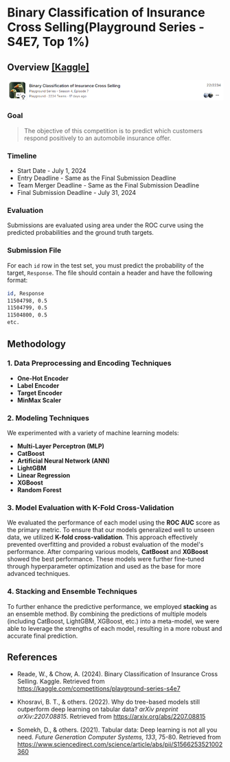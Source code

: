 
# Binary Classification of Insurance Cross Selling(Playground Series - S4E7, Top 1%)

## Overview [[Kaggle]](https://www.kaggle.com/competitions/playground-series-s4e7/overview)

![Kaggle](assets/01_Kaggle.PNG)

### Goal
> The objective of this competition is to predict which customers respond positively to an automobile insurance offer.



### Timeline
- Start Date - July 1, 2024
- Entry Deadline - Same as the Final Submission Deadline
- Team Merger Deadline - Same as the Final Submission Deadline
- Final Submission Deadline - July 31, 2024

### Evaluation
Submissions are evaluated using area under the ROC curve using the predicted probabilities and the ground truth targets.

### Submission File
For each `id` row in the test set, you must predict the probability of the target, `Response`. The file should contain a header and have the following format:

```bash
id, Response
11504798, 0.5
11504799, 0.5
11504800, 0.5
etc.
```

## Methodology

### 1. Data Preprocessing and Encoding Techniques

- **One-Hot Encoder**
- **Label Encoder**
- **Target Encoder**
- **MinMax Scaler**

### 2. Modeling Techniques

We experimented with a variety of machine learning models:

- **Multi-Layer Perceptron (MLP)**
- **CatBoost**
- **Artificial Neural Network (ANN)**
- **LightGBM**
- **Linear Regression**
- **XGBoost**
- **Random Forest**



### 3. Model Evaluation with K-Fold Cross-Validation
We evaluated the performance of each model using the **ROC AUC** score as the primary metric. To ensure that our models generalized well to unseen data, we utilized **K-fold cross-validation**. This approach effectively prevented overfitting and provided a robust evaluation of the model's performance. After comparing various models, **CatBoost** and **XGBoost** showed the best performance. These models were further fine-tuned through hyperparameter optimization and used as the base for more advanced techniques.

### 4. Stacking and Ensemble Techniques
To further enhance the predictive performance, we employed **stacking** as an ensemble method. By combining the predictions of multiple models (including CatBoost, LightGBM, XGBoost, etc.) into a meta-model, we were able to leverage the strengths of each model, resulting in a more robust and accurate final prediction.

## References

- Reade, W., & Chow, A. (2024). Binary Classification of Insurance Cross Selling. Kaggle. Retrieved from https://kaggle.com/competitions/playground-series-s4e7

- Khosravi, B. T., & others. (2022). Why do tree-based models still outperform deep learning on tabular data? *arXiv preprint arXiv:2207.08815*. Retrieved from https://arxiv.org/abs/2207.08815

- Somekh, D., & others. (2021). Tabular data: Deep learning is not all you need. *Future Generation Computer Systems, 133*, 75-80. Retrieved from https://www.sciencedirect.com/science/article/abs/pii/S1566253521002360

